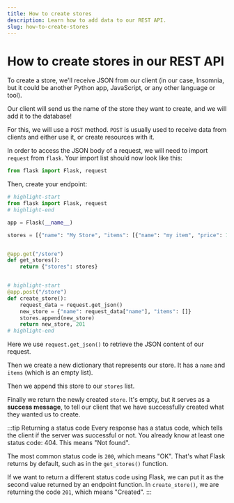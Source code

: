 ```yaml
---
title: How to create stores
description: Learn how to add data to our REST API.
slug: how-to-create-stores
---
```


# How to create stores in our REST API

To create a store, we'll receive JSON from our client (in our case, Insomnia, but it could be another Python app, JavaScript, or any other language or tool).

Our client will send us the name of the store they want to create, and we will add it to the database!

For this, we will use a `POST` method. `POST` is usually used to receive data from clients and either use it, or create resources with it.

In order to access the JSON body of a request, we will need to import `request` from `flask`. Your import list should now look like this:

```py
from flask import Flask, request
```

Then, create your endpoint:

```py title="app.py"
# highlight-start
from flask import Flask, request
# highlight-end

app = Flask(__name__)

stores = [{"name": "My Store", "items": [{"name": "my item", "price": 15.99}]}]


@app.get("/store")
def get_stores():
    return {"stores": stores}


# highlight-start
@app.post("/store")
def create_store():
    request_data = request.get_json()
    new_store = {"name": request_data["name"], "items": []}
    stores.append(new_store)
    return new_store, 201
# highlight-end
```

Here we use `request.get_json()` to retrieve the JSON content of our request.

Then we create a new dictionary that represents our store. It has a `name` and `items` (which is an empty list).

Then we append this store to our `stores` list.

Finally we return the newly created `store`. It's empty, but it serves as a **success message**, to tell our client that we have successfully created what they wanted us to create.

:::tip Returning a status code
Every response has a status code, which tells the client if the server was successful or not. You already know at least one status code: 404. This means "Not found".

The most common status code is `200`, which means "OK". That's what Flask returns by default, such as in the `get_stores()` function.

If we want to return a different status code using Flask, we can put it as the second value returned by an endpoint function. In `create_store()`, we are returning the code `201`, which means "Created".
:::